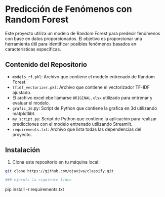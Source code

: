 # Predicción de Fenómenos con Random Forest

Este proyecto utiliza un modelo de Random Forest para predecir fenómenos con base en datos proporcionados. El objetivo es proporcionar una herramienta útil para identificar posibles fenómenos basados en características específicas.

## Contenido del Repositorio

- `modelo_rf.pkl`: Archivo que contiene el modelo entrenado de Random Forest.
- `tfidf_vectorizer.pkl`: Archivo que contiene el vectorizador TF-IDF ajustado.
- El archivo excel ebe llamarse `ORIGINAL.xlsx` utilizado para entrenar y evaluar el modelo.
- `grafic_3d`.py: Script de Python que contiene la grafica en 3d utilizando matplotlibt.
- `my_script.py`: Script de Python que contiene la aplicación para realizar predicciones con el modelo entrenado utilizando Streamlit.
- `requirements.txt`: Archivo que lista todas las dependencias del proyecto.

## Instalación

1. Clona este repositorio en tu máquina local:

```bash
git clone https://github.com/ojaviva/classify.git

### ejecuta la siguiente linea 
```
  pip install -r requirements.txt
```
